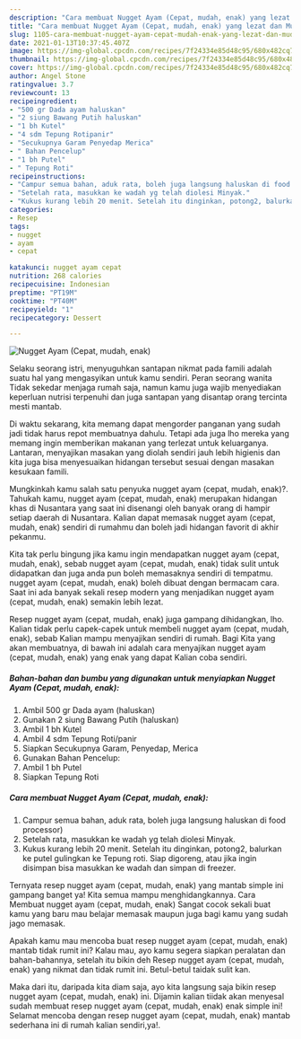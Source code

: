 ```yaml
---
description: "Cara membuat Nugget Ayam (Cepat, mudah, enak) yang lezat dan Mudah Dibuat"
title: "Cara membuat Nugget Ayam (Cepat, mudah, enak) yang lezat dan Mudah Dibuat"
slug: 1105-cara-membuat-nugget-ayam-cepat-mudah-enak-yang-lezat-dan-mudah-dibuat
date: 2021-01-13T10:37:45.407Z
image: https://img-global.cpcdn.com/recipes/7f24334e85d48c95/680x482cq70/nugget-ayam-cepat-mudah-enak-foto-resep-utama.jpg
thumbnail: https://img-global.cpcdn.com/recipes/7f24334e85d48c95/680x482cq70/nugget-ayam-cepat-mudah-enak-foto-resep-utama.jpg
cover: https://img-global.cpcdn.com/recipes/7f24334e85d48c95/680x482cq70/nugget-ayam-cepat-mudah-enak-foto-resep-utama.jpg
author: Angel Stone
ratingvalue: 3.7
reviewcount: 13
recipeingredient:
- "500 gr Dada ayam haluskan"
- "2 siung Bawang Putih haluskan"
- "1 bh Kutel"
- "4 sdm Tepung Rotipanir"
- "Secukupnya Garam Penyedap Merica"
- " Bahan Pencelup"
- "1 bh Putel"
- " Tepung Roti"
recipeinstructions:
- "Campur semua bahan, aduk rata, boleh juga langsung haluskan di food processor)"
- "Setelah rata, masukkan ke wadah yg telah diolesi Minyak."
- "Kukus kurang lebih 20 menit. Setelah itu dinginkan, potong2, balurkan ke putel gulingkan ke Tepung roti. Siap digoreng, atau jika ingin disimpan bisa masukkan ke wadah dan simpan di freezer."
categories:
- Resep
tags:
- nugget
- ayam
- cepat

katakunci: nugget ayam cepat 
nutrition: 268 calories
recipecuisine: Indonesian
preptime: "PT19M"
cooktime: "PT40M"
recipeyield: "1"
recipecategory: Dessert

---
```



![Nugget Ayam (Cepat, mudah, enak)](https://img-global.cpcdn.com/recipes/7f24334e85d48c95/680x482cq70/nugget-ayam-cepat-mudah-enak-foto-resep-utama.jpg)

Selaku seorang istri, menyuguhkan santapan nikmat pada famili adalah suatu hal yang mengasyikan untuk kamu sendiri. Peran seorang  wanita Tidak sekedar menjaga rumah saja, namun kamu juga wajib menyediakan keperluan nutrisi terpenuhi dan juga santapan yang disantap orang tercinta mesti mantab.

Di waktu  sekarang, kita memang dapat mengorder panganan yang sudah jadi tidak harus repot membuatnya dahulu. Tetapi ada juga lho mereka yang memang ingin memberikan makanan yang terlezat untuk keluarganya. Lantaran, menyajikan masakan yang diolah sendiri jauh lebih higienis dan kita juga bisa menyesuaikan hidangan tersebut sesuai dengan masakan kesukaan famili. 



Mungkinkah kamu salah satu penyuka nugget ayam (cepat, mudah, enak)?. Tahukah kamu, nugget ayam (cepat, mudah, enak) merupakan hidangan khas di Nusantara yang saat ini disenangi oleh banyak orang di hampir setiap daerah di Nusantara. Kalian dapat memasak nugget ayam (cepat, mudah, enak) sendiri di rumahmu dan boleh jadi hidangan favorit di akhir pekanmu.

Kita tak perlu bingung jika kamu ingin mendapatkan nugget ayam (cepat, mudah, enak), sebab nugget ayam (cepat, mudah, enak) tidak sulit untuk didapatkan dan juga anda pun boleh memasaknya sendiri di tempatmu. nugget ayam (cepat, mudah, enak) boleh dibuat dengan bermacam cara. Saat ini ada banyak sekali resep modern yang menjadikan nugget ayam (cepat, mudah, enak) semakin lebih lezat.

Resep nugget ayam (cepat, mudah, enak) juga gampang dihidangkan, lho. Kalian tidak perlu capek-capek untuk membeli nugget ayam (cepat, mudah, enak), sebab Kalian mampu menyajikan sendiri di rumah. Bagi Kita yang akan membuatnya, di bawah ini adalah cara menyajikan nugget ayam (cepat, mudah, enak) yang enak yang dapat Kalian coba sendiri.

<!--inarticleads1-->

##### Bahan-bahan dan bumbu yang digunakan untuk menyiapkan Nugget Ayam (Cepat, mudah, enak):

1. Ambil 500 gr Dada ayam (haluskan)
1. Gunakan 2 siung Bawang Putih (haluskan)
1. Ambil 1 bh Kutel
1. Ambil 4 sdm Tepung Roti/panir
1. Siapkan Secukupnya Garam, Penyedap, Merica
1. Gunakan  Bahan Pencelup:
1. Ambil 1 bh Putel
1. Siapkan  Tepung Roti




<!--inarticleads2-->

##### Cara membuat Nugget Ayam (Cepat, mudah, enak):

1. Campur semua bahan, aduk rata, boleh juga langsung haluskan di food processor)
1. Setelah rata, masukkan ke wadah yg telah diolesi Minyak.
1. Kukus kurang lebih 20 menit. Setelah itu dinginkan, potong2, balurkan ke putel gulingkan ke Tepung roti. Siap digoreng, atau jika ingin disimpan bisa masukkan ke wadah dan simpan di freezer.




Ternyata resep nugget ayam (cepat, mudah, enak) yang mantab simple ini gampang banget ya! Kita semua mampu menghidangkannya. Cara Membuat nugget ayam (cepat, mudah, enak) Sangat cocok sekali buat kamu yang baru mau belajar memasak maupun juga bagi kamu yang sudah jago memasak.

Apakah kamu mau mencoba buat resep nugget ayam (cepat, mudah, enak) mantab tidak rumit ini? Kalau mau, ayo kamu segera siapkan peralatan dan bahan-bahannya, setelah itu bikin deh Resep nugget ayam (cepat, mudah, enak) yang nikmat dan tidak rumit ini. Betul-betul taidak sulit kan. 

Maka dari itu, daripada kita diam saja, ayo kita langsung saja bikin resep nugget ayam (cepat, mudah, enak) ini. Dijamin kalian tiidak akan menyesal sudah membuat resep nugget ayam (cepat, mudah, enak) enak simple ini! Selamat mencoba dengan resep nugget ayam (cepat, mudah, enak) mantab sederhana ini di rumah kalian sendiri,ya!.

